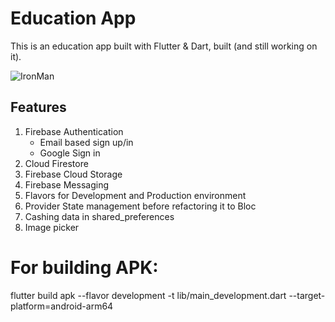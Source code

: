 # Education App

This is an education app built with Flutter & Dart, built (and still working on it).

![IronMan](https://github.com/ahmedhassan-dev/Education-App/assets/62114128/2c0e9be0-d98f-414a-9129-4cbbc0341d54)

## Features

1. Firebase Authentication
   - Email based sign up/in
   - Google Sign in
2. Cloud Firestore
3. Firebase Cloud Storage
4. Firebase Messaging
5. Flavors for Development and Production environment
6. Provider State management before refactoring it to Bloc
7. Cashing data in shared_preferences
8. Image picker

# For building APK:

flutter build apk --flavor development -t lib/main_development.dart --target-platform=android-arm64
